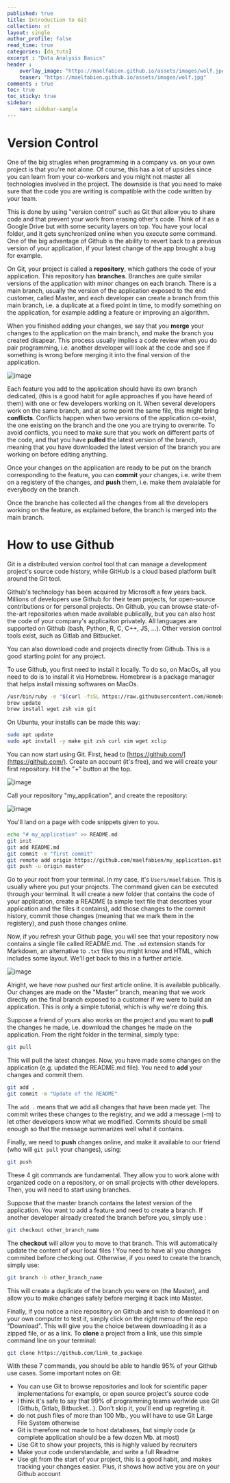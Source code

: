 ```yaml
---
published: true
title: Introduction to Git
collection: st
layout: single
author_profile: false
read_time: true
categories: [da_tuto]
excerpt : "Data Analysis Basics"
header :
    overlay_image: "https://maelfabien.github.io/assets/images/wolf.jpg"
    teaser: "https://maelfabien.github.io/assets/images/wolf.jpg"
comments : true
toc: true
toc_sticky: true
sidebar:
    nav: sidebar-sample
---
```


<script type="text/javascript" async
src="https://cdn.mathjax.org/mathjax/latest/MathJax.js?config=TeX-MML-AM_CHTML">
</script>

# Version Control

One of the big strugles when programming in a company vs. on your own project is that you're not alone. Of course, this has a lot of upsides since you can learn from your co-workers and you might not master all technologies involved in the project. The downside is that you need to make sure that the code you are writing is compatible with the code written by your team. 

This is done by using "version control" such as Git that allow you to share code and that prevent your work from erasing other's code. Think of it as a Google Drive but with some security layers on top. You have your local folder, and it gets synchronized online when you execute some command. One of the big advantage of Github is the ability to revert back to a previous version of your application, if your latest change of the app brought a bug for example.

On Git, your project is called a **repository**, which gathers the code of your application. This repository has **branches**. Branches are quite similar versions of the application with minor changes on each branch. There is a main branch, usually the version of the application exposed to the end customer, called Master, and each developer can create a branch from this main branch, i.e. a duplicate at a fixed point in time, to modify something on the application, for example adding a feature or improving an algorithm.

When you finished adding your changes, we say that you **merge** your changes to the application on the main branch, and make the branch you created disapear. This process usually implies a code review when you do pair programming, i.e. another developer will look at the code and see if something is wrong before merging it into the final version of the application.

![image](https://maelfabien.github.io/assets/images/git_0.png)

Each feature you add to the application should have its own branch dedicated, (this is a good habit for agile approaches if you have heard of them) with one or few developers working on it. When several developers work on the same branch, and at some point the same file, this might bring **conflicts**. Conflicts happen when two versions of the application co-exist, the one existing on the branch and the one you are trying to overwrite. To avoid conflicts, you need to make sure that you work on different parts of the code, and that you have **pulled** the latest version of the branch, meaning that you have downloaded the latest version of the branch you are working on before editing anything.

Once your changes on the application are ready to be put on the branch corresponding to the feature, you can **commit** your changes, i.e. write them on a registery of the changes, and **push** them, i.e. make them avaialable for everybody on the branch.

Once the branche has collected all the changes from all the developers working on the feature, as explained before, the branch is merged into the main branch.

# How to use Github

Git is a distributed version control tool that can manage a development project's source code history, while GitHub is a cloud based platform built around the Git tool.

Github's technology has been acquired by Microsoft a few years back. Millions of developers use Github for their team projects, for open-source contributions or for personal projects. On Github, you can browse state-of-the-art repositories when made available publically, but you can also host the code of your company's applicaiton privately. All languages are supported on Github (bash, Python, R, C, C++, JS, ...). Other version control tools exist, such as Gitlab and Bitbucket.

You can also download code and projects directly from Github. This is a good starting point for any project.

To use Github, you first need to install it locally. To do so, on MacOs, all you need to do is to install it via Homebrew. Homebrew is a package manager that helps install missing softwares on MacOs.  

```bash
/usr/bin/ruby -e "$(curl -fsSL https://raw.githubusercontent.com/Homebrew/install/master/install)"
brew update
brew install wget zsh vim git
```

On Ubuntu, your installs can be made this way:

```bash
sudo apt update
sudo apt install -y make git zsh curl vim wget xclip
```

You can now start using Git. First, head to [https://github.com/](https://github.com/). Create an account (it's free), and we will create your first repository. Hit the "+" button at the top.

![image](https://maelfabien.github.io/assets/images/git_1.png)

Call your repository "my_application", and create the repository:

![image](https://maelfabien.github.io/assets/images/git_2.png)

You'll land on a page with code snippets given to you. 

```bash
echo "# my_application" >> README.md
git init
git add README.md
git commit -m "first commit"
git remote add origin https://github.com/maelfabien/my_application.git
git push -u origin master
```

Go to your root from your terminal. In my case, it's `Users/maelfabien`. This is usually where you put your projects. The command given can be executed through your terminal. It will create a new folder that contains the code of your application, create a README (a simple text file that describes your application and the files it contains), add those changes to the commit history, commit those changes (meaning that we mark them in the registery), and push those changes online. 

Now, if you refresh your Github page, you will see that your repository now contains a single file called README.md. The `.md` extension stands for Markdown, an alternative to `.txt` files you might know and HTML, which includes some layout. We'll get back to this in a further article.

![image](https://maelfabien.github.io/assets/images/git_3.png)

Alright, we have now pushed our first article online. It is available publically. Our changes are made on the "Master" branch, meaning that we work directly on the final branch exposed to a customer if we were to build an application. This is only a simple tutorial, which is why we're doing this.

Suppose a friend of yours also works on the project and you want to **pull** the changes he made, i.e. download the changes he made on the application. From the right folder in the terminal, simply type:

```bash
git pull
```

This will pull the latest changes. Now, you have made some changes on the application (e.g. updated the README.md file). You need to **add** your changes and commit them.

```bash
git add .
git commit -m "Update of the README"
```

The `add .` means that we add all changes that have been made yet. The commit writes these changes to the registry, and we add a message (-m) to let other developers know what we modified. Commits should be small enough so that the message summarizes well what it contains.

Finally, we need to **push** changes online, and make it available to our friend (who will `git pull` your changes), using:

```bash
git push
```

These 4 git commands are fundamental. They allow you to work alone with organized code on a repository, or on small projects with other developers. Then, you will need to start using branches.

Suppose that the master branch contains the latest version of the application. You want to add a feature and need to create a branch. If another developer already created the branch before you, simply use :

```bash
git checkout other_branch_name
```

The **checkout** will allow you to move to that branch. This will automatically update the content of your local files ! You need to have all you changes commited before checking out. Otherwise, if you need to create the branch, simply use:

```bash
git branch -b other_branch_name
```

This will create a duplicate of the branch you were on (the Master), and allow you to make changes safely before merging it back into Master. 

Finally, if you notice a nice repository on Github and wish to download it on your own computer to test it, simply click on the right menu of the repo "Download". This will give you the choice between downloading it as a zipped file, or as a link. To **clone** a project from a link, use this simple command line on your terminal:

```bash
git clone https://github.com/link_to_package
```

With these 7 commands, you should be able to handle 95% of your Github use cases. Some important notes on Git:
- You can use Git to browse repositories and look for scientific paper implementations for example, or open source project's source code
- I think it's safe to say that 99% of programming teams worlwide use Git (Github, Gitlab, Bitbucket...). Don't skip it, you'll end up regreting it.
- do not push files of more than 100 Mb., you will have to use Git Large File System otherwise
- Git is therefore not made to host databases, but simply code (a complete application should be a few dozen Mb. at most)
- Use Git to show your projects, this is highly valued by recruiters
- Make your code understandable, and write a full Readme
- Use git from the start of your project, this is a good habit, and makes tracking your changes easier. Plus, it shows how active you are on your Github account
